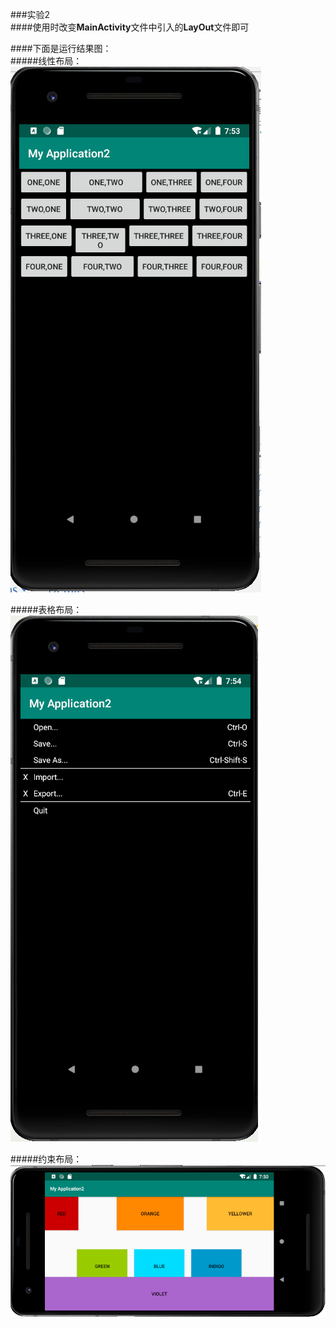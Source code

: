 ###实验2  
####使用时改变**MainActivity**文件中引入的**LayOut**文件即可  


####下面是运行结果图：  
#####线性布局：  
![linear](https://github.com/NickMing522/AndroidStudy/blob/master/MyApplication2/image/linear.png)

#####表格布局：  
![table](https://github.com/NickMing522/AndroidStudy/blob/master/MyApplication2/image/table.png)

#####约束布局：  
![constr](https://github.com/NickMing522/AndroidStudy/blob/master/MyApplication2/image/constraint.png)
